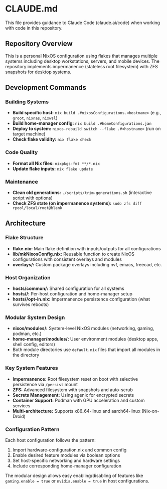 # CLAUDE.md

This file provides guidance to Claude Code (claude.ai/code) when working with code in this repository.

## Repository Overview

This is a personal NixOS configuration using flakes that manages multiple systems including desktop workstations, servers, and mobile devices. The repository implements impermanence (stateless root filesystem) with ZFS snapshots for desktop systems.

## Development Commands

### Building Systems
- **Build specific host:** `nix build .#nixosConfigurations.<hostname>` (e.g., `groot`, `nixnas`, `nixwsl`)
- **Build home-manager config:** `nix build .#homeConfigurations.jan`
- **Deploy to system:** `nixos-rebuild switch --flake .#<hostname>` (run on target machine)
- **Check flake validity:** `nix flake check`

### Code Quality
- **Format all Nix files:** `nixpkgs-fmt **/*.nix`
- **Update flake inputs:** `nix flake update`

### Maintenance
- **Clean old generations:** `./scripts/trim-generations.sh` (interactive script with options)
- **Check ZFS state (on impermanence systems):** `sudo zfs diff rpool/local/root@blank`

## Architecture

### Flake Structure
- **flake.nix:** Main flake definition with inputs/outputs for all configurations
- **lib/mkNixosConfig.nix:** Reusable function to create NixOS configurations with consistent overlays and modules
- **overlays/:** Custom package overlays including nvf, emacs, freecad, etc.

### Host Organization
- **hosts/common/:** Shared configuration for all systems
- **hosts/<hostname>/:** Per-host configuration and home-manager setup
- **hosts/<hostname>/opt-in.nix:** Impermanence persistence configuration (what survives reboots)

### Modular System Design
- **nixos/modules/:** System-level NixOS modules (networking, gaming, podman, etc.)
- **home-manager/modules/:** User environment modules (desktop apps, shell config, editors)
- Both module directories use `default.nix` files that import all modules in the directory

### Key System Features
- **Impermanence:** Root filesystem reset on boot with selective persistence via `/persist` mount
- **ZFS:** Advanced filesystem with snapshots and auto-scrub
- **Secrets Management:** Using agenix for encrypted secrets
- **Container Support:** Podman with GPU acceleration and custom services
- **Multi-architecture:** Supports x86_64-linux and aarch64-linux (Nix-on-Droid)

### Configuration Pattern
Each host configuration follows the pattern:
1. Import hardware-configuration.nix and common config
2. Enable desired feature modules via boolean options
3. Set host-specific networking and hardware settings
4. Include corresponding home-manager configuration

The modular design allows easy enabling/disabling of features like `gaming.enable = true` or `nvidia.enable = true` in host configurations.